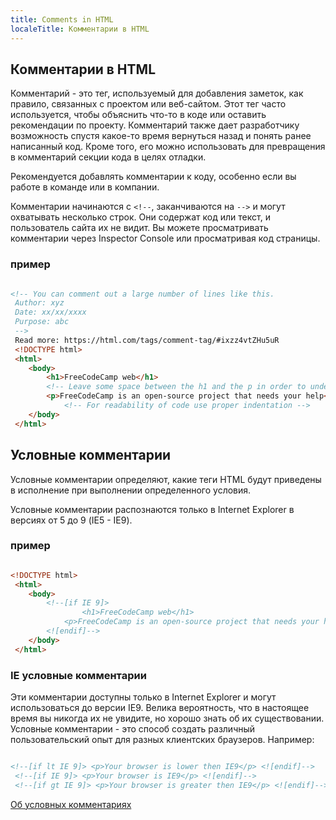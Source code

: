 ```yaml
---
title: Comments in HTML
localeTitle: Комментарии в HTML
---
```

## Комментарии в HTML

Комментарий - это тег, используемый для добавления заметок, как правило, связанных с проектом или веб-сайтом. Этот тег часто используется, чтобы объяснить что-то в коде или оставить рекомендации по проекту. Комментарий также дает разработчику возможность спустя какое-то время вернуться назад и понять ранее написанный код. Кроме того, его можно использовать для превращения в комментарий секции кода в целях отладки.

Рекомендуется добавлять комментарии к коду, особенно если вы работе в команде или в компании.

Комментарии начинаются с `<!--`, заканчиваются на `-->` и могут охватывать несколько строк. Они содержат код или текст, и пользователь сайта их не видит. Вы можете просматривать комментарии через Inspector Console или просматривая код страницы.

### пример

```html

<!-- You can comment out a large number of lines like this. 
 Author: xyz 
 Date: xx/xx/xxxx 
 Purpose: abc 
 --> 
 Read more: https://html.com/tags/comment-tag/#ixzz4vtZHu5uR 
 <!DOCTYPE html> 
 <html> 
    <body> 
        <h1>FreeCodeCamp web</h1> 
        <!-- Leave some space between the h1 and the p in order to understand what are we talking about--> 
        <p>FreeCodeCamp is an open-source project that needs your help</p> 
            <!-- For readability of code use proper indentation --> 
    </body> 
 </html> 
```

## Условные комментарии

Условные комментарии определяют, какие теги HTML будут приведены в исполнение при выполнении определенного условия.

Условные комментарии распознаются только в Internet Explorer в версиях от 5 до 9 (IE5 - IE9).

### пример

```html

<!DOCTYPE html> 
 <html> 
    <body> 
        <!--[if IE 9]> 
                <h1>FreeCodeCamp web</h1> 
            <p>FreeCodeCamp is an open-source project that needs your help</p> 
        <![endif]--> 
    </body> 
 </html> 
```

### IE условные комментарии

Эти комментарии доступны только в Internet Explorer и могут использоваться до версии IE9. Велика вероятность, что в настоящее время вы никогда их не увидите, но хорошо знать об их существовании. Условные комментарии - это способ создать различный пользовательский опыт для разных клиентских браузеров. Например:

```html

<!--[if lt IE 9]> <p>Your browser is lower then IE9</p> <![endif]--> 
 <!--[if IE 9]> <p>Your browser is IE9</p> <![endif]--> 
 <!--[if gt IE 9]> <p>Your browser is greater then IE9</p> <![endif]--> 
```

[Об условных комментариях](https://msdn.microsoft.com/en-us/library/ms537512(v=vs.85).aspx)
